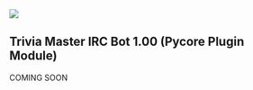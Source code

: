<img src="https://mode-60.github.io/web/trivia-master-logo.png">

<h2>Trivia Master IRC Bot 1.00 (Pycore Plugin Module)</h2>

COMING SOON
